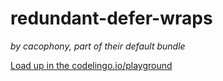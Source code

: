 # redundant-defer-wraps 

_by cacophony, part of their default bundle_


[Load up in the codelingo.io/playground](https://codelingo.io/playground/?repo=github.com/codelingo/hub&dir=tenets/cacophony/default/redundant-defer-wraps&tenet=cacophony/default/redundant-defer-wraps)
